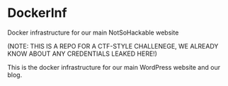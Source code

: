 # DockerInf
Docker infrastructure for our main NotSoHackable website

(NOTE: THIS IS A REPO FOR A CTF-STYLE CHALLENEGE, WE ALREADY KNOW ABOUT ANY CREDENTIALS LEAKED HERE!)

This is the docker infrastructure for our main WordPress website and our blog.

